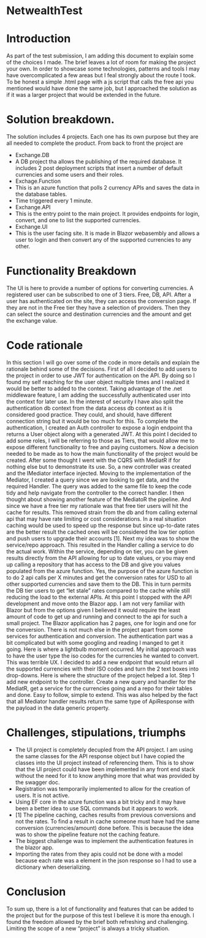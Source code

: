 # NetwealthTest

# Introduction
As part of the test submission, I am adding this document to explain some of the choices I made. The brief leaves a lot of room for making the project your own. In order to showcase some technologies, patterns and tools I may have overcomplicated a few areas but I feal strongly about the route I took. To be honest  a simple .html page with a js script that calls the free api you mentioned would have done the same job, but I approached the solution as if it was a larger project that would be extended in the future.
# Solution breakdown.
The solution includes 4 projects. Each one has its own purpose but they are all needed to complete the product. From back to front the project are
*	Exchange.DB
*	A DB project tha allows the publishing of the required database. It includes 2 post deployment scripts that insert a number of default currencies and some users and their roles.
*	Exchage.Function
*	This is an azure function that polls 2 currency APIs and saves the data in the database tables. 
*	Time triggered every 1 minute.
*	Exchange.API
*	This is the entry point to the main project. It provides endpoints for login, convert, and one to list the supported currencies. 
*	Exchange.UI
*	This is the user facing site. It is made in Blazor webasembly and allows a user to login and then convert any of the supported currencies to any other. 
# Functionality Breakdown
The UI is here to provide a number of options for converting currencies. A registered user can be subscribed to one of 3 tiers. Free, DB, API. After a user has authenticated on the site, they can access the conversion page. If they are not in the Free tier they have a selection of providers. Then they can select the source and destination currencies and the amount and get the exchange value.
# Code rationale
In this section I will go over some of the code in more details and explain the rationale behind some of the decisions. 
First of all I decided to add users to the project in order to use JWT for authentication on the API. By doing so I found my self reaching for the user object multiple times and I realized it would be better to added to the context. Taking advantage of the .net middleware feature, I am adding the successfully authenticated user into the context for later use. In the interest of security I have also split the authentication db context from the data access db context as it is considered good practice. They could, and should, have different connection string but it would be too much for this. 
To complete the authentication, I created an Auth controller to expose a login endpoint tha returns a User object along with a generated JWT. At this point I decided to add some roles, I will be referring to those as Tiers, that would allow me to expose different functionality to free and paying customers.
Now a decision needed to be made as to how the main functionality of the project would be created. After some thought I went with the CQRS with MediatR if for nothing else but to demonstrate its use. So, a new controller was created and the IMediator interface injected. 
Moving to the implementation of the Mediator, I created a query since we are looking to get data, and the required Handler. The query was added to the same file to keep the code tidy and help navigate from the controller to the correct handler. I then thought about showing another feature of the MediatoR the pipeline. And since we have a free tier my rationale was that free tier users will hit the cache for results. This removed strain from the db and from calling external api that may have rate limiting or cost considerations. In a real situation caching would be used to speed up the response but since up-to-date rates are the better result the cached ones will be considered the low tier option and push users to upgrade their accounts [1].
Next my idea was to show the service/repo approach. This resulted in the Handler calling a service to do the actual work. Within the service, depending on tier, you can be given results directly from the API allowing for up to date values, or you may end up calling a repository that has access to the DB and give you values populated from the azure function. Yes, the purpose of the azure function is to do 2 api calls per X minutes and get the conversion rates for USD to all other supported currencies and save them to the DB. This in turn permits the DB tier users to get “let stale” rates compared to the cache while still reducing the load to the external APIs. 
At this point I stopped with the API development and move onto the Blazor app. I am not very familiar with Blazor but from the options given I believed it would require the least amount of code to get up and running and connect to the api for such a small project. 
The Blazor application has 2 pages, one for login and one for the conversion. There is not much else in the project apart from some services for authentication and conversion. The authentication part was a bit complicated but with some googling and reading I manged to get it going. Here is where a lightbulb moment occurred. My initial approach was to have the user type the iso codes for the currencies he wanted to convert. This was terrible UX. I decided to add a new endpoint that would return all the supported currencies with their ISO codes and turn the 2 text boxes into drop-downs. Here is where the structure of the project helped a lot. 
Step 1 add new endpoint to the controller. Create a new query and handler for the MediatR, get a service for the currencies going and a repo for their tables and done. Easy to follow, simple to extend. This was also helped by the fact that all Mediator handler results return the same type of ApiResponse<T> with the payload in the data generic property. 
# Challenges, stipulations, triumphs
*	The UI project is completely decupled from the API project. I am using the same classes for the API response object but I have copied the classes into the UI project instead of referencing them. This is to show that the UI project could have been implemented in any front end stack without the need for it to know anything more that what was provided by the swagger doc. 
*	Registration was temporarily implemented to allow for the creation of users. It is not active.
*	Using EF core in the azure function was a bit tricky and it may have been a better idea to use SQL commands but it appears to work.
*	[1] The pipeline caching, caches results from previous conversions and not the rates. To find a result in cache someone must have had the same conversion (currencies/amount) done before. This is because the idea was to show the pipeline feature not the caching feature. 
*	The biggest challenge was to implement the authentication features in the blazor app. 
*	Importing the rates from they apis could not be done with a model because each rate was a element in the json response so I had to use a dictionary when deserializing. 
# Conclusion
To sum up, there is a lot of functionality and features that can be added to the project but for the purpose of this test I believe it is more tha enough. I found the freedom allowed by the brief both refreshing and challenging. Limiting the scope of a new “project” is always a tricky situation. 

